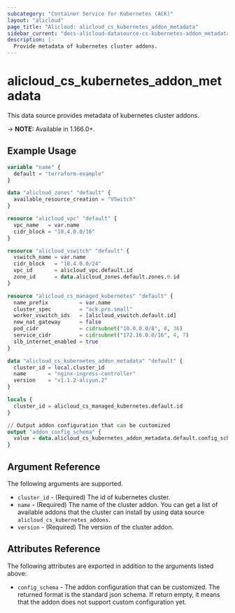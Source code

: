```yaml
---
subcategory: "Container Service for Kubernetes (ACK)"
layout: "alicloud"
page_title: "Alicloud: alicloud_cs_kubernetes_addon_metadata"
sidebar_current: "docs-alicloud-datasource-cs-kubernetes-addon_metadata"
description: |-
  Provide metadata of kubernetes cluster addons.
---
```


# alicloud\_cs\_kubernetes\_addon\_metadata

This data source provides metadata of kubernetes cluster addons.

-> **NOTE:** Available in 1.166.0+.

## Example Usage

```terraform
variable "name" {
  default = "terraform-example"
}

data "alicloud_zones" "default" {
  available_resource_creation = "VSwitch"
}

resource "alicloud_vpc" "default" {
  vpc_name   = var.name
  cidr_block = "10.4.0.0/16"
}

resource "alicloud_vswitch" "default" {
  vswitch_name = var.name
  cidr_block   = "10.4.0.0/24"
  vpc_id       = alicloud_vpc.default.id
  zone_id      = data.alicloud_zones.default.zones.0.id
}

resource "alicloud_cs_managed_kubernetes" "default" {
  name_prefix          = var.name
  cluster_spec         = "ack.pro.small"
  worker_vswitch_ids   = [alicloud_vswitch.default.id]
  new_nat_gateway      = false
  pod_cidr             = cidrsubnet("10.0.0.0/8", 8, 36)
  service_cidr         = cidrsubnet("172.16.0.0/16", 4, 7)
  slb_internet_enabled = true
}

data "alicloud_cs_kubernetes_addon_metadata" "default" {
  cluster_id = local.cluster_id
  name       = "nginx-ingress-controller"
  version    = "v1.1.2-aliyun.2"
}

locals {
  cluster_id = alicloud_cs_managed_kubernetes.default.id
}

// Output addon configuration that can be customized
output "addon_config_schema" {
  value = data.alicloud_cs_kubernetes_addon_metadata.default.config_schema
}
```

## Argument Reference

The following arguments are supported.
* `cluster_id` - (Required) The id of kubernetes cluster.
* `name` - (Required) The name of the cluster addon. You can get a list of available addons that the cluster can install by using data source `alicloud_cs_kubernetes_addons`.
* `version` - (Required) The version of the cluster addon.

## Attributes Reference

The following attributes are exported in addition to the arguments listed above:
* `config_schema` - The addon configuration that can be customized. The returned format is the standard json schema. If return empty, it means that the addon does not support custom configuration yet.
